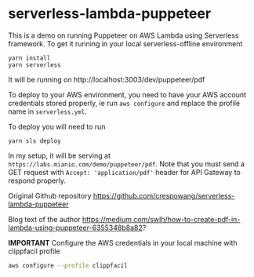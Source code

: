 # serverless-lambda-puppeteer

This is a demo on running Puppeteer on AWS Lambda using Serverless framework.
To get it running in your local serverless-offline environment
```
yarn install
yarn serverless
```
It will be running on http://localhost:3003/dev/puppeteer/pdf

To deploy to your AWS environment, you need to have your AWS account credentials stored properly, ie run `aws configure` and replace the profile name in `serverless.yml`.

To deploy you will need to run
```
yarn sls deploy
```

In my setup, it will be serving at `https://labs.mianio.com/demo/puppeteer/pdf`. Note that you must send a GET request with `Accept: 'application/pdf'` header for API Gateway to respond properly.

Original Github repository
https://github.com/crespowang/serverless-lambda-puppeteer

Blog text of the author
https://medium.com/swlh/how-to-create-pdf-in-lambda-using-puppeteer-6355348b8a82?

**IMPORTANT** Configure the AWS credentials in your local machine with clippfacil profile
```sh
aws configure --profile clippfacil
```
